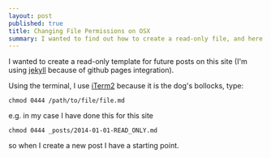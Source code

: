 ```yaml
---
layout: post
published: true
title: Changing File Permissions on OSX
summary: I wanted to find out how to create a read-only file, and here's how I did it.
---
```


I wanted to create a read-only template for future posts on this site (I'm using [jekyll](http://jekyllrb.com/) because of github pages integration).

Using the terminal, I use [iTerm2](http://www.iterm2.com/#/section/home) because it is the dog's bollocks, type:

<pre><code>chmod 0444 /path/to/file/file.md</code></pre>

e.g. in my case I have done this for this site

<pre><code>chmod 0444 _posts/2014-01-01-READ_ONLY.md</code></pre>

so when I create a new post I have a starting point.